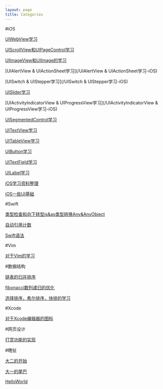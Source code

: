 ```yaml
---
layout: page
title: Categories
---
```


#iOS

[UIWebView学习](/UIWebView学习-iOS)

[UIScrollView和UIPageControl学习](/UIScrollView和UIPageControl学习-iOS)

[UIImageView和UIImage的学习](/UIImageView和UIImage的学习-iOS)

[UIAlertView & UIActionSheet学习](/UIAlertView & UIActionSheet学习-iOS)

[UISwitch & UIStepper学习](/UISwitch & UIStepper学习-iOS)

[UISlider学习](/UISlider学习-iOS)

[UIActivityIndicatorView & UIProgressView学习](/UIActivityIndicatorView & UIProgressView学习-iOS)

[UISegmentedControl学习](/UISegmentedControl学习-iOS)

[UITextView学习](/UITextView学习-iOS)

[UITableView学习](/UITableView学习-iOS)

[UIButton学习](/UIButton学习-iOS)

[UITextField学习](/UITextField学习-iOS)

[UILabel学习](/UILabel学习-iOS)

[iOS学习资料整理](/iOS学习资料整理-iOS)

[iOS一些UI基础](/iOS一些UI基础-iOS)

#Swift

[类型检查和向下转型is&as类型转换Any&AnyObject](/类型检查和向下转型is&as类型转换Any&AnyObject-Swift)

[自动引用计数](/自动引用计数-Swift)

[Swift语法](/Swift语法-Swift)



#Vim

[对于Vim的学习](/对于Vim的学习-Vim)

#数据结构

[链表的归并排序](链表的归并排序-数据结构)

[fibonacci数列递归的优化](/fibonacci数列递归的优化-数据结构)

[选择排序，希尔排序，快排的学习](/选择排序，希尔排序，快排的学习-数据结构)

#Xcode

[对于Xcode编辑器的图标](/对于Xcode编辑器的图标-Xcode)

#网页设计

[打赏功能的实现](/打赏功能的实现-网页设计)

#瞎扯

[大二的开始](/大二的开始-瞎扯)

[大一的尾巴](/大一的尾巴-瞎扯)

[HelloWorld](/HelloWorld-瞎扯)